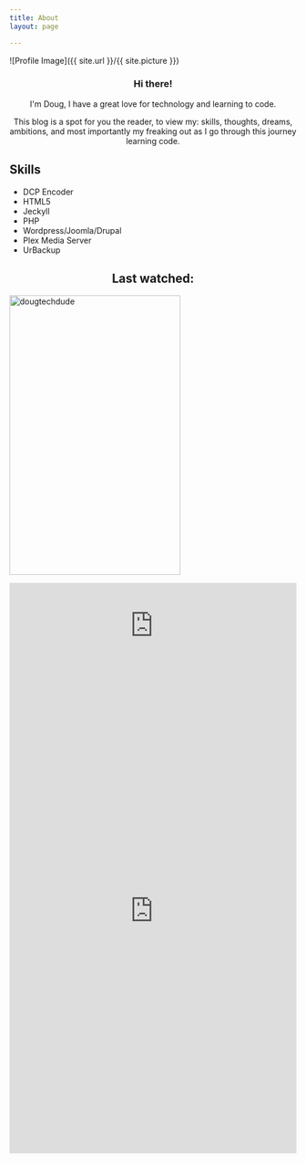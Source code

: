 ```yaml
---
title: About
layout: page

---
```

![Profile Image]({{ site.url }}/{{ site.picture }})

<center><h3>Hi there!</h3></center>

<center><p>I'm Doug, I have a great love for technology and learning to code.</p></center>

<center><p>This blog is a spot for you the reader, to view my: skills, thoughts, dreams, ambitions, and most importantly my freaking out as I go through this journey learning code.</p></center>



<h2>Skills</h2>

<ul class="skill-list">
<li>DCP Encoder</li>
<li>HTML5</li>
<li>Jeckyll</li>
<li>PHP</li>
<li>Wordpress/Joomla/Drupal</li>
<li>Plex Media Server</li>
<li>UrBackup</li>
</ul>


    
<center><h2>Last watched:</h2></center>   

<a target="_blank" href="https://trakt.tv/users/dougtechdude"><img width="300" height="490" alt="dougtechdude" src="https://widgets.trakt.tv/users/f3a42ad0824a065323260cb3c0469b46/watched/poster@2x.jpg" /></a>
<break></break>

<iframe src="https://radio.dougie.cloud/public/dougie_radio/embed" frameborder="0" allowtransparency="true" style="width: 100%; min-height: 150px; border: 0;"></iframe>

<iframe src="https://radio.dougie.cloud/public/dougie_radio/embed-requests" frameborder="0" allowtransparency="true" style="width: 100%; min-height: 850px; border: 0;"></iframe>

